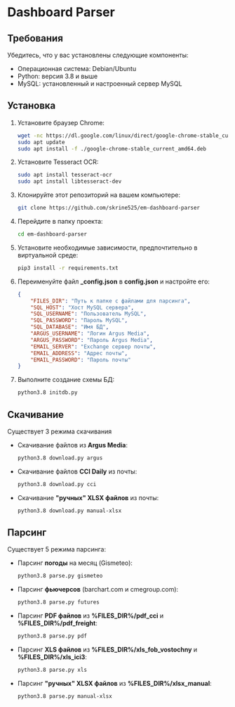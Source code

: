 # Dashboard Parser

## Требования

Убедитесь, что у вас установлены следующие компоненты:

- Операционная система: Debian/Ubuntu
- Python: версия 3.8 и выше
- MySQL: установленный и настроенный сервер MySQL

## Установка
1. Установите браузер Chrome:
    ```bash
    wget -nc https://dl.google.com/linux/direct/google-chrome-stable_current_amd64.deb 
    sudo apt update
    sudo apt install -f ./google-chrome-stable_current_amd64.deb 
    ```

2. Установите Tesseract OCR:
    ```bash
    sudo apt install tesseract-ocr
    sudo apt install libtesseract-dev
    ```
3. Клонируйте этот репозиторий на вашем компьютере:

   ```bash
   git clone https://github.com/skrine525/em-dashboard-parser
   ```
   
4. Перейдите в папку проекта:
    ```bash
    cd em-dashboard-parser
    ```
    
5. Установите необходимые зависимости, предпочтительно в виртуальной среде:
    ```bash
    pip3 install -r requirements.txt
    ```

6. Переименуйте файл **_config.json** в **config.json** и настройте его:
    ```json
    {
        "FILES_DIR": "Путь к папке с файлами для парсинга",
        "SQL_HOST": "Хост MySQL сервера",
        "SQL_USERNAME": "Пользователь MySQL",
        "SQL_PASSWORD": "Пароль MySQL",
        "SQL_DATABASE": "Имя БД",
        "ARGUS_USERNAME": "Логин Argus Media",
        "ARGUS_PASSWORD": "Пароль Argus Media",
        "EMAIL_SERVER": "Exchange сервер почты",
        "EMAIL_ADDRESS": "Адрес почты",
        "EMAIL_PASSWORD": "Пароль почты"
    }
    ```

7. Выполните создание схемы БД:
    ```bash
    python3.8 initdb.py
    ```

## Скачивание
Существует 3 режима скачивания
- Скачивание файлов из **Argus Media**:
    ```bash
    python3.8 download.py argus
    ```
- Скачивание файлов **CCI Daily** из почты:
    ```bash
    python3.8 download.py cci
    ```
- Скачивание **"ручных" XLSX файлов** из почты:
    ```bash
    python3.8 download.py manual-xlsx
    ```

## Парсинг
Существует 5 режима парсинга:
- Парсинг **погоды** на месяц (Gismeteo):
    ```bash
    python3.8 parse.py gismeteo
    ```
- Парсинг **фьючерсов** (barchart.com и cmegroup.com):
    ```bash
    python3.8 parse.py futures
    ```
- Парсинг **PDF файлов** из **%FILES_DIR%/pdf_cci** и **%FILES_DIR%/pdf_freight**:
    ```bash
    python3.8 parse.py pdf
    ```
- Парсинг **XLS файлов** из **%FILES_DIR%/xls_fob_vostochny** и **%FILES_DIR%/xls_ici3**:
    ```bash
    python3.8 parse.py xls
    ```
- Парсинг **"ручных" XLSX файлов** из **%FILES_DIR%/xlsx_manual**:
    ```bash
    python3.8 parse.py manual-xlsx
    ```